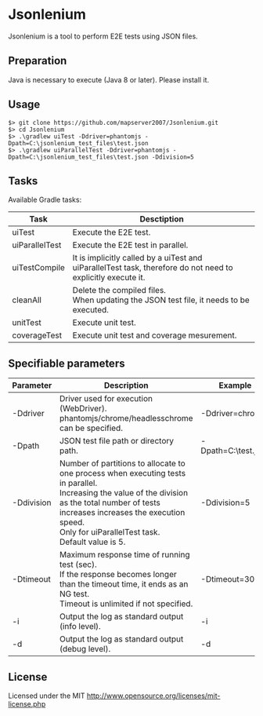 # Jsonlenium
Jsonlenium is a tool to perform E2E tests using JSON files.

## Preparation
Java is necessary to execute (Java 8 or later). Please install it.

## Usage
```
$> git clone https://github.com/mapserver2007/Jsonlenium.git
$> cd Jsonlenium
$> .\gradlew uiTest -Ddriver=phantomjs -Dpath=C:\jsonlenium_test_files\test.json
$> .\gradlew uiParallelTest -Ddriver=phantomjs -Dpath=C:\jsonlenium_test_files\test.json -Ddivision=5
```

## Tasks
Available Gradle tasks:

| Task           | Desctiption                                                                                                  |
|----------------|--------------------------------------------------------------------------------------------------------------|
| uiTest         | Execute the E2E test.                                                                                        |
| uiParallelTest | Execute the E2E test in parallel.                                                                            |
| uiTestCompile  | It is implicitly called by a uiTest and uiParallelTest task, therefore do not need to explicitly execute it. |
| cleanAll       | Delete the compiled files.<br>When updating the JSON test file, it needs to be executed.                     |
| unitTest       | Execute unit test.                                                                                          |
| coverageTest   | Execute unit test and coverage mesurement.                                                                   |

## Specifiable parameters

| Parameter  | Description                                                                                                                                                                                                                                             | Example                 | Required |
|------------|---------------------------------------------------------------------------------------------------------------------------------------------------------------------------------------------------------------------------------------------------------|-------------------------|----------|
| -Ddriver   | Driver used for execution (WebDriver).<br>phantomjs/chrome/headlesschrome can be specified.                                                                                                                                                             | -Ddriver=chrome         | ◯        |
| -Dpath     | JSON test file path or directory path.                                                                                                                                                                                                                  | -Dpath=C:\test.json     | ◯        |
| -Ddivision | Number of partitions to allocate to one process when executing tests in parallel.<br>Increasing the value of the division as the total number of tests increases increases the execution speed.<br>Only for uiParallelTest task.<br>Default value is 5. | -Ddivision=5            | -        |
| -Dtimeout  | Maximum response time of running test (sec).<br>If the response becomes longer than the timeout time, it ends as an NG test.<br>Timeout is unlimited if not specified.                                                                                  | -Dtimeout=300           | -        |
| -i         | Output the log as standard output (info level).                                                                                                                                                                                                         | -i                      | -        |
| -d         | Output the log as standard output (debug level).                                                                                                                                                                                                        | -d                      | -        |

## License
Licensed under the MIT
http://www.opensource.org/licenses/mit-license.php
